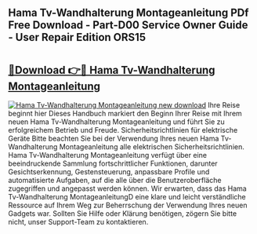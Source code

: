 ## Hama Tv-Wandhalterung Montageanleitung PDf Free Download - Part-D00 Service Owner Guide - User Repair Edition ORS15

# <h2><a href="http://df8rkg.blite.top/?on=Hama+Tv-Wandhalterung+Montageanleitung">🔗Download 👉🔴 Hama Tv-Wandhalterung Montageanleitung</a></h2>

[![Hama Tv-Wandhalterung Montageanleitung new download](https://i.imgur.com/lujVjoI.png)](http://df8rkg.blite.top/?on=Hama+Tv-Wandhalterung+Montageanleitung)
Ihre Reise beginnt hier Dieses Handbuch markiert den Beginn Ihrer Reise mit Ihrem neuen Hama Tv-Wandhalterung Montageanleitung und führt Sie zu erfolgreichem Betrieb und Freude. Sicherheitsrichtlinien für elektrische Geräte Bitte beachten Sie bei der Verwendung Ihres neuen Hama Tv-Wandhalterung Montageanleitung alle elektrischen Sicherheitsrichtlinien. Hama Tv-Wandhalterung Montageanleitung verfügt über eine beeindruckende Sammlung fortschrittlicher Funktionen, darunter Gesichtserkennung, Gestensteuerung, anpassbare Profile und automatisierte Aufgaben, auf die alle über die Benutzeroberfläche zugegriffen und angepasst werden können. Wir erwarten, dass das Hama Tv-Wandhalterung MontageanleitungD eine klare und leicht verständliche Ressource auf Ihrem Weg zur Beherrschung der Verwendung Ihres neuen Gadgets war. Sollten Sie Hilfe oder Klärung benötigen, zögern Sie bitte nicht, unser Support-Team zu kontaktieren.
